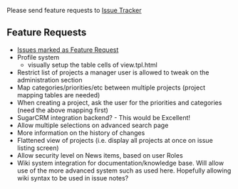 Please send feature requests to [Issue Tracker](https://github.com/eventum/eventum/issues/new?labels=feature+request)

## Feature Requests

-   [Issues marked as Feature Request](https://github.com/eventum/eventum/labels/feature%20request)
-   Profile system
    -   visually setup the table cells of view.tpl.html
-   Restrict list of projects a manager user is allowed to tweak on the administration section
-   Map categories/priorities/etc between multiple projects (project mapping tables are needed)
-   When creating a project, ask the user for the priorities and categories (need the above mapping first)
-   SugarCRM integration backend? - This would be Excellent!
-   Allow multiple selections on advanced search page
-   More information on the history of changes
-   Flattened view of projects (i.e. display all projects at once on issue listing screen)
-   Allow security level on News items, based on user Roles
-   Wiki system integration for documentation/knowledge base. Will allow use of the more advanced system such as used here. Hopefully allowing wiki syntax to be used in issue notes?
